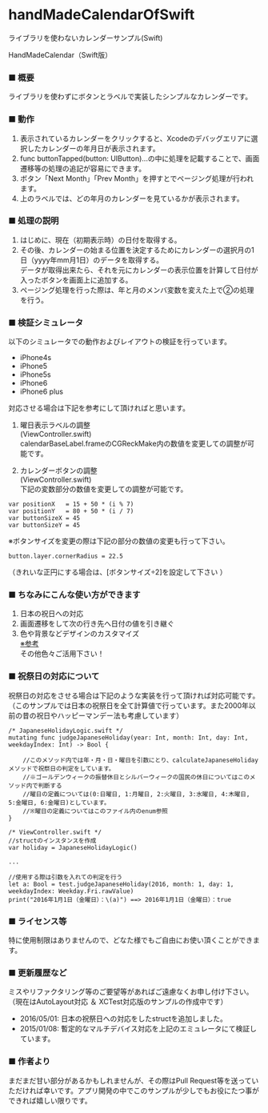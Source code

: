 handMadeCalendarOfSwift
=======================

 ライブラリを使わないカレンダーサンプル(Swift)

HandMadeCalendar（Swift版）  

### ■ 概要

ライブラリを使わずにボタンとラベルで実装したシンプルなカレンダーです。  

### ■ 動作

1. 表示されているカレンダーをクリックすると、Xcodeのデバッグエリアに選択したカレンダーの年月日が表示されます。  
2. func buttonTapped(button: UIButton)...の中に処理を記載することで、画面遷移等の処理の追記が容易にできます。  
3. ボタン「Next Month」「Prev Month」を押すとでページング処理が行われます。  
4. 上のラベルでは、どの年月のカレンダーを見ているかが表示されます。  

### ■ 処理の説明

1. はじめに、現在（初期表示時）の日付を取得する。  
2. その後、カレンダーの始まる位置を決定するためにカレンダーの選択月の1日（yyyy年mm月1日）のデータを取得する。  
データが取得出来たら、それを元にカレンダーの表示位置を計算して日付が入ったボタンを画面上に追加する。  
3. ページング処理を行った際は、年と月のメンバ変数を変えた上で②の処理を行う。  

### ■ 検証シミュレータ

以下のシミュレータでの動作およびレイアウトの検証を行っています。  

+ iPhone4s
+ iPhone5
+ iPhone5s
+ iPhone6
+ iPhone6 plus

対応させる場合は下記を参考にして頂ければと思います。  

1.  曜日表示ラベルの調整  
(ViewController.swift)  
calendarBaseLabel.frameのCGReckMake内の数値を変更しての調整が可能です。  

2. カレンダーボタンの調整  
(ViewController.swift)  
下記の変数部分の数値を変更しての調整が可能です。  

```
var positionX   = 15 + 50 * (i % 7)
var positionY   = 80 + 50 * (i / 7)
var buttonSizeX = 45
var buttonSizeY = 45
```

※ボタンサイズを変更の際は下記の部分の数値の変更も行って下さい。  

```
button.layer.cornerRadius = 22.5
```

（きれいな正円にする場合は、[ボタンサイズ÷2]を設定して下さい ）  

### ■ ちなみにこんな使い方ができます

1. 日本の祝日への対応  
2. 画面遷移をして次の行き先へ日付の値を引き継ぐ  
3. 色や背景などデザインのカスタマイズ  
[※参考](http://tech.eversense.co.jp/38)  
その他色々ご活用下さい！  

### ■ 祝祭日の対応について

祝祭日の対応をさせる場合は下記のような実装を行って頂ければ対応可能です。
（このサンプルでは日本の祝祭日を全て計算値で行っています。また2000年以前の昔の祝日やハッピーマンデー法も考慮しています）

```
/* JapaneseHolidayLogic.swift */
mutating func judgeJapaneseHoliday(year: Int, month: Int, day: Int, weekdayIndex: Int) -> Bool {

    //このメソッド内では年・月・日・曜日を引数にとり、calculateJapaneseHolidayメソッドで祝祭日の判定をしています。
    //※ゴールデンウィークの振替休日とシルバーウィークの国民の休日についてはこのメソッド内で判断する
    //曜日の定義については(0:日曜日, 1:月曜日, 2:火曜日, 3:水曜日, 4:木曜日, 5:金曜日, 6:金曜日)としています。
    //※曜日の定義についてはこのファイル内のenum参照
}

/* ViewController.swift */
//structのインスタンスを作成
var holiday = JapaneseHolidayLogic()

...

//使用する際は引数を入れての判定を行う
let a: Bool = test.judgeJapaneseHoliday(2016, month: 1, day: 1, weekdayIndex: Weekday.Fri.rawValue)
print("2016年1月1日（金曜日）：\(a)") ==> 2016年1月1日（金曜日）：true
```

### ■ ライセンス等

特に使用制限はありませんので、どなた様でもご自由にお使い頂くことができます。

### ■ 更新履歴など

ミスやリファクタリング等のご要望等があればご遠慮なくお申し付け下さい。
（現在はAutoLayout対応 ＆ XCTest対応版のサンプルの作成中です）

+ 2016/05/01: 日本の祝祭日への対応をしたstructを追加しました。
+ 2015/01/08: 暫定的なマルチデバイス対応を上記のエミュレータにて検証しています。

### ■ 作者より

まだまだ甘い部分があるかもしれませんが、その際はPull Request等を送っていただければ幸いです。アプリ開発の中でこのサンプルが少しでもお役にたつ事ができれば嬉しい限りです。
